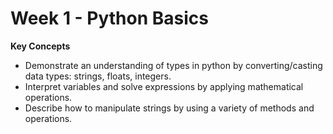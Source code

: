 # Week 1 - Python Basics

**Key Concepts**

* Demonstrate an understanding of types in python by converting/casting data types: strings, floats, integers.
* Interpret variables and solve expressions by applying mathematical operations.
* Describe how to manipulate strings by using a variety of methods and operations.

